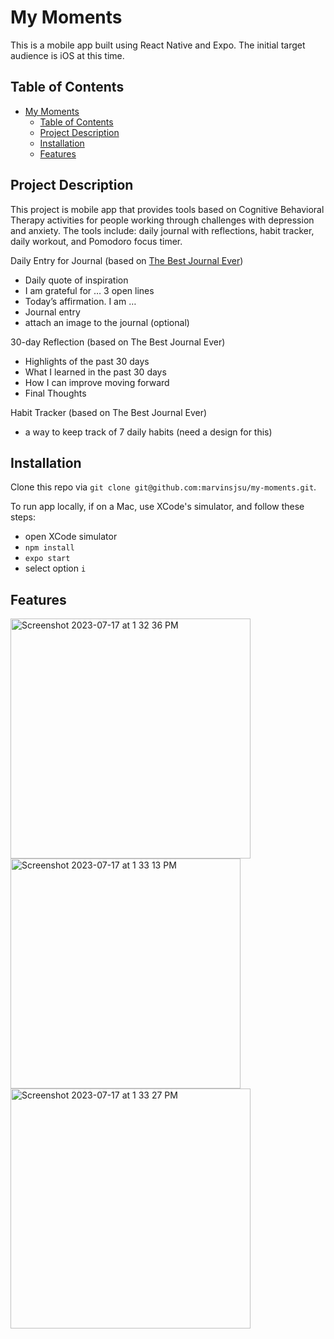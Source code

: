 # My Moments

This is a mobile app built using React Native and Expo.  The initial target audience is iOS at this time.


## Table of Contents

- [My Moments](#my-moments)
  - [Table of Contents](#table-of-contents)
  - [Project Description](#project-description)
  - [Installation](#installation)
  - [Features](#features)



## Project Description

This project is mobile app that provides tools based on Cognitive Behavioral Therapy activities for people working through challenges with depression and anxiety. The tools include: daily journal with reflections, habit tracker, daily workout, and Pomodoro focus timer.

Daily Entry for Journal (based on [The Best Journal Ever](https://www.amazon.com/dp/B07H2FJHRR?psc=1&smid=A19GI0SLESGMYA&ref_=chk_typ_imgToDp))

- Daily quote of inspiration
- I am grateful for … 3 open lines
- Today’s affirmation.  I am …
- Journal entry
- attach an image to the journal (optional)

30-day Reflection (based on The Best Journal Ever)

- Highlights of the past 30 days
- What I learned in the past 30 days
- How I can improve moving forward
- Final Thoughts

Habit Tracker (based on The Best Journal Ever)

- a way to keep track of 7 daily habits (need a design for this)


## Installation

Clone this repo via `git clone git@github.com:marvinsjsu/my-moments.git`.

To run app locally, if on a Mac, use XCode's simulator, and follow these steps:
- open XCode simulator
- `npm install`
- `expo start`
- select option `i`

## Features

<img width="384" alt="Screenshot 2023-07-17 at 1 32 36 PM" src="https://github.com/marvinsjsu/my-moments/assets/2562488/47f00f29-aed5-4748-808c-fbd15d98da85">

<img width="368" alt="Screenshot 2023-07-17 at 1 33 13 PM" src="https://github.com/marvinsjsu/my-moments/assets/2562488/edf478e4-55d1-49e7-862a-b7dd382f09cb">

<img width="384" alt="Screenshot 2023-07-17 at 1 33 27 PM" src="https://github.com/marvinsjsu/my-moments/assets/2562488/96b6a37f-99a2-41a2-9ece-057b7a89428c">




  
